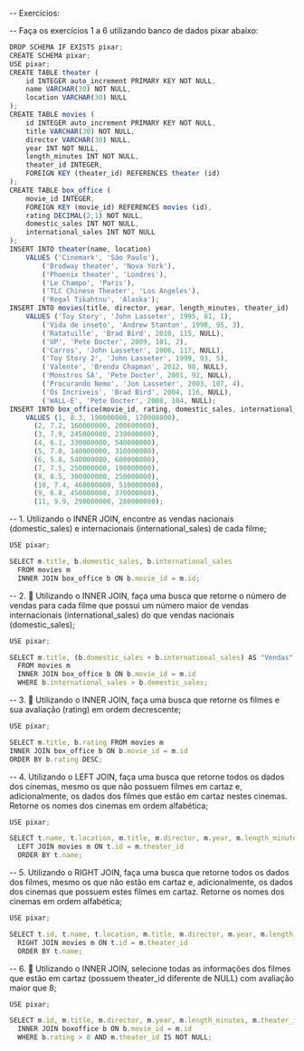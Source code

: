 -- Exercicios: 

-- Faça os exercícios 1 a 6 utilizando banco de dados pixar abaixo:
```js
DROP SCHEMA IF EXISTS pixar;
CREATE SCHEMA pixar;
USE pixar;
CREATE TABLE theater (
    id INTEGER auto_increment PRIMARY KEY NOT NULL,
    name VARCHAR(30) NOT NULL,
    location VARCHAR(30) NULL
);
CREATE TABLE movies (
    id INTEGER auto_increment PRIMARY KEY NOT NULL,
    title VARCHAR(30) NOT NULL,
    director VARCHAR(30) NULL,
    year INT NOT NULL,
    length_minutes INT NOT NULL,
    theater_id INTEGER,
    FOREIGN KEY (theater_id) REFERENCES theater (id)
);
CREATE TABLE box_office (
    movie_id INTEGER,
    FOREIGN KEY (movie_id) REFERENCES movies (id),
    rating DECIMAL(2,1) NOT NULL,
    domestic_sales INT NOT NULL,
    international_sales INT NOT NULL
);
INSERT INTO theater(name, location)
    VALUES ('Cinemark', 'São Paulo'),
        ('Brodway theater', 'Nova York'),
        ('Phoenix theater', 'Londres'),
        ('Le Champo', 'Paris'),
        ('TLC Chinese Theater', 'Los Angeles'),
        ('Regal Tikahtnu', 'Alaska');
INSERT INTO movies(title, director, year, length_minutes, theater_id)
    VALUES ('Toy Story', 'John Lasseter', 1995, 81, 1),
        ('Vida de inseto', 'Andrew Stanton', 1998, 95, 3),
        ('Ratatuille', 'Brad Bird', 2010, 115, NULL),
        ('UP', 'Pete Docter', 2009, 101, 2),
        ('Carros', 'John Lasseter', 2006, 117, NULL),
        ('Toy Story 2', 'John Lasseter', 1999, 93, 5),
        ('Valente', 'Brenda Chapman', 2012, 98, NULL),
        ('Monstros SA', 'Pete Docter', 2001, 92, NULL),
        ('Procurando Nemo', 'Jon Lasseter', 2003, 107, 4),
        ('Os Incríveis', 'Brad Bird', 2004, 116, NULL),
        ('WALL-E', 'Pete Docter', 2008, 104, NULL);
INSERT INTO box_office(movie_id, rating, domestic_sales, international_sales)
    VALUES (1, 8.3, 190000000, 170000000),
      (2, 7.2, 160000000, 200600000),
      (3, 7.9, 245000000, 239000000),
      (4, 6.1, 330000000, 540000000),
      (5, 7.8, 140000000, 310000000),
      (6, 5.8, 540000000, 600000000),
      (7, 7.5, 250000000, 190000000),
      (8, 8.5, 300000000, 250000000),
      (10, 7.4, 460000000, 510000000),
      (9, 6.8, 450000000, 370000000),
      (11, 9.9, 290000000, 280000000);
```

-- 1. Utilizando o INNER JOIN, encontre as vendas nacionais (domestic_sales) e internacionais (international_sales) de cada filme;
```js
USE pixar;

SELECT m.title, b.domestic_sales, b.international_sales
  FROM movies m
  INNER JOIN box_office b ON b.movie_id = m.id;
```

-- 2. 🚀 Utilizando o INNER JOIN, faça uma busca que retorne o número de vendas para cada filme que possui um número maior de vendas internacionais (international_sales) do que vendas nacionais (domestic_sales);
```js
USE pixar;

SELECT m.title, (b.domestic_sales + b.international_sales) AS "Vendas"
  FROM movies m
  INNER JOIN box_office b ON b.movie_id = m.id
  WHERE b.international_sales > b.domestic_sales;
```

-- 3. 🚀 Utilizando o INNER JOIN, faça uma busca que retorne os filmes e sua avaliação (rating) em ordem decrescente;
```js
USE pixar;

SELECT m.title, b.rating FROM movies m
INNER JOIN box_office b ON b.movie_id = m.id
ORDER BY b.rating DESC;
```

-- 4. Utilizando o LEFT JOIN, faça uma busca que retorne todos os dados dos cinemas, mesmo os que não possuem filmes em cartaz e, adicionalmente, os dados dos filmes que estão em cartaz nestes cinemas. Retorne os nomes dos cinemas em ordem alfabética;
```js
USE pixar;

SELECT t.name, t.location, m.title, m.director, m.year, m.length_minutes FROM theater t
  LEFT JOIN movies m ON t.id = m.theater_id
  ORDER BY t.name;
```

-- 5. Utilizando o RIGHT JOIN, faça uma busca que retorne todos os dados dos filmes, mesmo os que não estão em cartaz e, adicionalmente, os dados dos cinemas que possuem estes filmes em cartaz. Retorne os nomes dos cinemas em ordem alfabética;
```js
USE pixar;

SELECT t.id, t.name, t.location, m.title, m.director, m.year, m.length_minutes FROM theater t
  RIGHT JOIN movies m ON t.id = m.theater_id
  ORDER BY t.name;
```

-- 6. 🚀 Utilizando o INNER JOIN, selecione todas as informações dos filmes que estão em cartaz (possuem theater_id diferente de NULL) com avaliação maior que 8;
```js
USE pixar;

SELECT m.id, m.title, m.director, m.year, m.length_minutes, m.theater_id FROM movies m
  INNER JOIN boxoffice b ON b.movie_id = m.id
  WHERE b.rating > 8 AND m.theater_id IS NOT NULL;
```